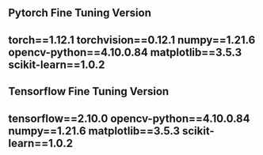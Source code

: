 Pytorch Fine Tuning Version
-----------------------------------
torch==1.12.1
torchvision==0.12.1
numpy==1.21.6
opencv-python==4.10.0.84
matplotlib==3.5.3
scikit-learn==1.0.2
-----------------------------------

Tensorflow Fine Tuning Version
-----------------------------------
tensorflow==2.10.0
opencv-python==4.10.0.84
numpy==1.21.6
matplotlib==3.5.3
scikit-learn==1.0.2
-----------------------------------
